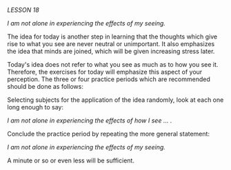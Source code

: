 *LESSON 18*

*I am not alone in experiencing the effects of my seeing.*

The idea for today is another step in learning that the thoughts which give rise to what you see are never neutral or unimportant. It also emphasizes the idea that minds are joined, which will be given increasing stress later.

Today's idea does not refer to what you see as much as to how you see it. Therefore, the exercises for today will emphasize this aspect of your perception. The three or four practice periods which are recommended should be done as follows:

Selecting subjects for the application of the idea randomly, look at each one long enough to say:

_I am not alone in experiencing the effects of how I see ... ._

Conclude the practice period by repeating the more general statement:

_I am not alone in experiencing the effects of my seeing._

A minute or so or even less will be sufficient.